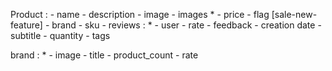 Product :
    - name
    - description
    - image
    - images *
    - price
    - flag [sale-new-feature]
    - brand
    - sku
    - reviews : *
      - user
      - rate
      - feedback
      - creation date
    - subtitle
    - quantity
    - tags


brand : *
    - image
    - title
    - product_count
    - rate